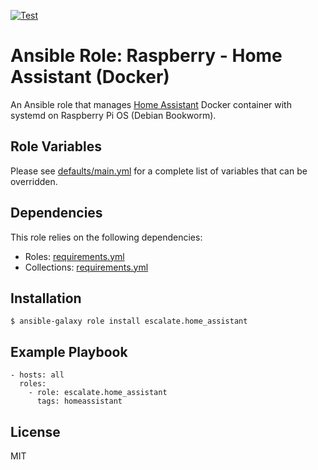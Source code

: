 [![Test](https://github.com/escalate/ansible-raspberry-home-assistant-docker/actions/workflows/test.yml/badge.svg?branch=master&event=push)](https://github.com/escalate/ansible-raspberry-home-assistant-docker/actions/workflows/test.yml)

# Ansible Role: Raspberry - Home Assistant (Docker)

An Ansible role that manages [Home Assistant](https://www.home-assistant.io/) Docker container with systemd on Raspberry Pi OS (Debian Bookworm).

## Role Variables

Please see [defaults/main.yml](https://github.com/escalate/ansible-raspberry-home-assistant-docker/blob/master/defaults/main.yml) for a complete list of variables that can be overridden.

## Dependencies

This role relies on the following dependencies:

* Roles: [requirements.yml](https://github.com/escalate/ansible-raspberry-home-assistant-docker/blob/master/requirements.yml)
* Collections: [requirements.yml](https://github.com/escalate/ansible-raspberry-home-assistant-docker/blob/master/requirements.yml)

## Installation

```
$ ansible-galaxy role install escalate.home_assistant
```

## Example Playbook

```
- hosts: all
  roles:
    - role: escalate.home_assistant
      tags: homeassistant
```

## License

MIT
